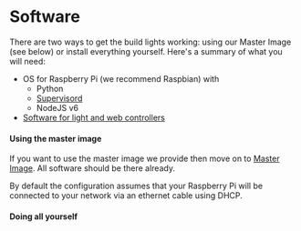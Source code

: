 # Software

There are two ways to get the build lights working: using our Master Image (see below) or install everything yourself. Here's a summary of what you will need:

* OS for Raspberry Pi (we recommend Raspbian) with
  * Python
  * [Supervisord](http://supervisord.org/)
  * NodeJS v6
* [Software for light and web controllers](https://github.com/DiUS/build-lights)

#### Using the master image
If you want to use the master image we provide then move on to [Master Image](/docs/started/using_the_master_image.md). All software should be there already.

By default the configuration assumes that your Raspberry Pi will be connected to your network via an ethernet cable using DHCP.

#### Doing all yourself
